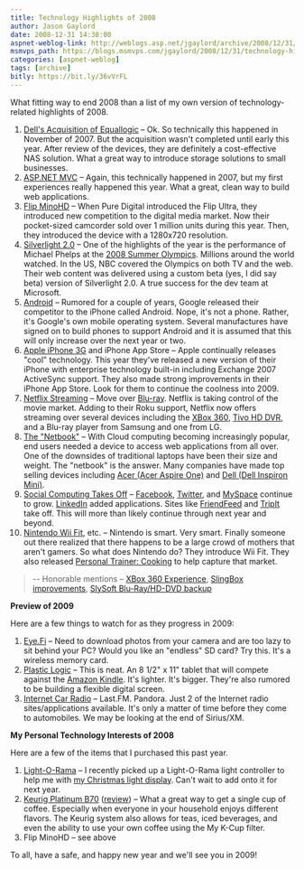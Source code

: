 ```yaml
---
title: Technology Highlights of 2008
author: Jason Gaylord
date: 2008-12-31 14:38:00
aspnet-weblog-link: http://weblogs.asp.net/jgaylord/archive/2008/12/31/technology-highlights-of-2008.aspx
msmvps_path: https://blogs.msmvps.com/jgaylord/2008/12/31/technology-highlights-of-2008/
categories: [aspnet-weblog]
tags: [archive]
bitly: https://bit.ly/36vVrFL
---
```


What fitting way to end 2008 than a list of my own version of technology-related highlights of 2008.

1.  [Dell's Acquisition of Equallogic](http://www.reuters.com/article/technologyNews/idUSWNAS033120071105) – Ok. So technically this happened in November of 2007. But the acquisition wasn't completed until early this year. After review of the devices, they are definitely a cost-effective NAS solution. What a great way to introduce storage solutions to small businesses.
2.  [ASP.NET MVC](http://weblogs.asp.net/scottgu/archive/2007/10/14/asp-net-mvc-framework.aspx) – Again, this technically happened in 2007, but my first experiences really happened this year. What a great, clean way to build web applications.
3.  [Flip MinoHD](http://www.theflip.com/) – When Pure Digital introduced the Flip Ultra, they introduced new competition to the digital media market. Now their pocket-sized camcorder sold over 1 million units during this year. Then, they introduced the device with a 1280x720 resolution.
4.  [Silverlight 2.0](http://weblogs.asp.net/scottgu/archive/2008/10/14/silverlight-2-released.aspx) – One of the highlights of the year is the performance of Michael Phelps at the [2008 Summer Olympics](http://www.nbcolympics.com/). Millions around the world watched. In the US, NBC covered the Olympics on both TV and the web. Their web content was delivered using a custom beta (yes, I did say beta) version of Silverlight 2.0. A true success for the dev team at Microsoft.
5.  [Android](http://www.android.com/) – Rumored for a couple of years, Google released their competitor to the iPhone called Android. Nope, it's not a phone. Rather, it's Google's own mobile operating system. Several manufactures have signed on to build phones to support Android and it is assumed that this will only increase over the next year or two.
6.  [Apple iPhone 3G](http://www.apple.com/iphone/) and iPhone App Store – Apple continually releases "cool" technology. This year they've released a new version of their iPhone with enterprise technology built-in including Exchange 2007 ActiveSync support. They also made strong improvements in their iPhone App Store. Look for them to continue the coolness into 2009.
7.  [Netflix Streaming](http://www.netflix.com/NetflixReadyDevices) – Move over [Blu-ray](http://www.blu-ray.com/). Netflix is taking control of the movie market. Adding to their Roku support, Netflix now offers streaming over several devices including the [XBox 360](http://www.xbox.com/), [Tivo HD DVR](http://www.tivo.com/), and a Blu-ray player from Samsung and one from LG.
8.  [The "Netbook"](http://en.wikipedia.org/wiki/Netbook) – With Cloud computing becoming increasingly popular, end users needed a device to access web applications from all over. One of the downsides of traditional laptops have been their size and weight. The "netbook" is the answer. Many companies have made top selling devices including [Acer (Acer Aspire One)](http://www.acer.com/aspireone) and [Dell (Dell Inspiron Mini)](http://www.dell.com/content/products/productdetails.aspx/laptop-inspiron-9?cs=19&s=dhs&ref=homepg).
9.  [Social Computing Takes Off](http://www.socialcomputingmagazine.com/) – [Facebook](http://www.facebook.com/), [Twitter](http://www.twitter.com/), and [MySpace](http://www.myspace.com/) continue to grow. [LinkedIn](http://www.linkedin.com/) added applications. Sites like [FriendFeed](http://www.friendfeed.com/) and [TripIt](http://www.tripit.com/) take off. This will more than likely continue through next year and beyond.
10.  [Nintendo Wii Fit](http://www.nintendo.com/wiifit), etc. – Nintendo is smart. Very smart. Finally someone out there realized that there happens to be a large crowd of mothers that aren't gamers. So what does Nintendo do? They introduce Wii Fit. They also released [Personal Trainer: Cooking](http://personaltrainercooking.com/) to help capture that market.

> \-- Honorable mentions – [XBox 360 Experience](http://www.xbox.com/en-US/live/nxe/), [SlingBox improvements](http://www.slingmedia.com/), [SlySoft Blu-Ray/HD-DVD backup](http://www.slysoft.com/)

**Preview of 2009**

Here are a few things to watch for as they progress in 2009:

1.  [Eye.Fi](http://www.eye.fi/) – Need to download photos from your camera and are too lazy to sit behind your PC? Would you like an "endless" SD card? Try this. It's a wireless memory card.
2.  [Plastic Logic](http://www.plasticlogic.com/) – This is neat. An 8 1/2" x 11" tablet that will compete against the [Amazon Kindle](http://www.amazon.com/gp/blog/A1F8Z0JAEIDVRY/ref=cm_blog_open). It's lighter. It's bigger. They're also rumored to be building a flexible digital screen.
3.  [Internet Car Radio](http://www.mp3car.com/vbulletin/mp3car-blog-talk/127694-miroamer-makes-first-internet-car-radio-we-think-not.html) – Last.FM. Pandora. Just 2 of the Internet radio sites/applications available. It's only a matter of time before they come to automobiles. We may be looking at the end of Sirius/XM.

**My Personal Technology Interests of 2008**

Here are a few of the items that I purchased this past year.

1.  [Light-O-Rama](http://www.lightorama.com/) – I recently picked up a Light-O-Rama light controller to help me with [my Christmas light display](http://www.mylightdisplay.com/). Can't wait to add onto it for next year.
2.  [Keurig Platinum B70](http://www.keurig.com/) ([review](http://weblogs.asp.net/jgaylord/archive/2008/12/29/review-keurig-platinum-b70-home-brewing-system.aspx)) – What a great way to get a single cup of coffee. Especially when everyone in your household enjoys different flavors. The Keurig system also allows for teas, iced beverages, and even the ability to use your own coffee using the My K-Cup filter.
3.  Flip MinoHD – see above

To all, have a safe, and happy new year and we'll see you in 2009!